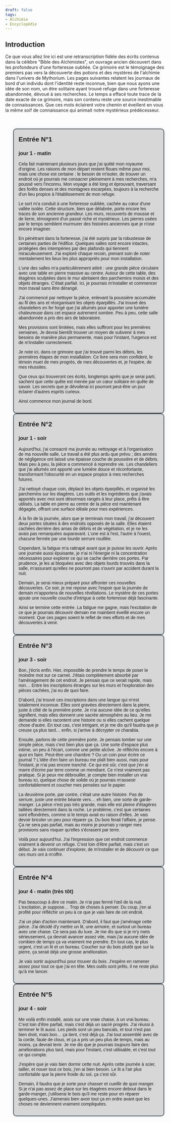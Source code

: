 ```yaml
---
draft: false
tags:
- Alchimie
- Encyclopédie
---
```


## Introduction

Ce que vous allez lire ici est une retranscription fidèle des écrits contenus dans la célèbre "Bible des Alchimistes", un ouvrage ancien découvert dans les profondeurs d'une forteresse oubliée. Ce grimoire est le témoignage des premiers pas vers la découverte des potions et des mystères de l'alchimie dans l'univers de Mythorium. Les pages suivantes relatent les journaux de bord d'un individu dont l'identité reste inconnue, bien que nous ayons une idée de son nom, un être solitaire ayant trouvé refuge dans une forteresse abandonnée, dévoué à ses recherches. Le temps a effacé toute trace de la date exacte de ce grimoire, mais son contenu reste une source inestimable de connaissances. Que ces mots éclairent votre chemin et éveillent en vous la même soif de connaissance qui animait notre mystérieux prédécesseur.

<!DOCTYPE html>
<html lang="en">
<head>
<meta charset="UTF-8">
<meta name="viewport" content="width=device-width, initial-scale=1.0">
<title>Timeline</title>
<style>
    .timeline {
        max-width: 800px;
        margin: 50px auto;
        font-family: Arial, sans-serif;
    }
    
    .event {
        margin-bottom: 50px;
        position: relative;
    }
    
    .event::before {
        content: '';
        position: absolute;
        top: 0;
        left: -15px;
        height: 100%;
        width: 5px;
        background-color: #3d4852;
    }
    
    .event-content {
        padding: 15px;
        border-radius: 10px;
        background-color: rgba(0, 0, 0, 0.15); /* Couleur de fond légèrement assombrie */
        box-shadow: 0px 0px 10px rgba(0, 0, 0, 0.1); /* Ombre légère */
        margin-left: 25px;
        border: 2px solid #3d4852;
    }
    
    .event h2 {
        margin-bottom: 5px;
        margin-top: 5px;
    }
    
    .content {
        margin: 0;
    }
    .author{
	    margin-top: 10px;
	    margin-bottom: 0px;
	    font-style: italic;
	    text-align: end;
    }
    .author::before{
	    content: 'auteur.e.s : ';
    }
</style>
</head>
<body>

<div class="timeline">
    <div class="event">
        <div class="event-content">
            <h2>Entrée N°1</h2>
			<h3>jour 1 - matin</h3>
			<p class="content">Cela fait maintenant plusieurs jours que j'ai quitté mon royaume d'origine. Les raisons de mon départ restent floues même pour moi, mais une chose est certaine : le besoin de m'isoler, de trouver un endroit où je pourrais me consacrer pleinement à mes recherches, m'a poussé vers l'inconnu. Mon voyage a été long et éprouvant, traversant des forêts denses et des montagnes escarpées, toujours à la recherche d'un lieu propice à l'établissement de mon refuge.

Le sort m'a conduit à une forteresse oubliée, cachée au cœur d'une vallée isolée. Cette structure, bien que délabrée, porte encore les traces de son ancienne grandeur. Les murs, recouverts de mousse et de lierre, témoignent d'un passé riche et mystérieux. Les pierres usées par le temps semblent murmurer des histoires anciennes que je n'ose encore imaginer.

En pénétrant dans la forteresse, j'ai été surpris par la robustesse de certaines parties de l'édifice. Quelques salles sont encore intactes, protégées des intempéries par des plafonds qui tiennent miraculeusement. J'ai exploré chaque recoin, prenant soin de noter mentalement les lieux les plus appropriés pour mon installation.

L'une des salles m'a particulièrement attiré : une grande pièce circulaire avec une table en pierre massive au centre. Autour de cette table, des étagères sculptées dans le mur abritaient des parchemins moisis et des objets étranges. C'était parfait. Ici, je pourrais m'installer et commencer mon travail sans être dérangé.

J'ai commencé par nettoyer la pièce, enlevant la poussière accumulée au fil des ans et réorganisant les objets éparpillés. J'ai trouvé des chandeliers en fer forgé que j'ai allumés pour apporter une lumière chaleureuse dans cet espace autrement sombre. Peu à peu, cette salle abandonnée a pris des airs de laboratoire.

Mes provisions sont limitées, mais elles suffiront pour les premières semaines. Je devrai bientôt trouver un moyen de subvenir à mes besoins de manière plus permanente, mais pour l'instant, l'urgence est de m'installer correctement.

Je note ici, dans ce grimoire que j'ai trouvé parmi les débris, les premières étapes de mon installation. Ce livre sera mon confident, le témoin muet de mes progrès, de mes découvertes et, je l'espère, de mes réussites.

Que ceux qui trouveront ces écrits, longtemps après que je serai parti, sachent que cette quête est menée par un cœur solitaire en quête de savoir. Les secrets que je dévoilerai ici pourront peut-être un jour éclairer d'autres esprits curieux.

Ainsi commence mon journal de bord.</p>
        </div>
    </div>
    <div class="event">
        <div class="event-content">
            <h2>Entrée N°2</h2>
			<h3>jour 1 - soir</h3>
			<p class="content">Aujourd'hui, j'ai consacré ma journée au nettoyage et à l'organisation de ma nouvelle salle. Le travail a été plus ardu que prévu ; des années de négligence ont laissé une épaisse couche de poussière et de débris. Mais peu à peu, la pièce a commencé à reprendre vie. Les chandeliers que j'ai allumés ont apporté une lumière douce et réconfortante, transformant l'obscurité en un espace propice à mes recherches futures.

J'ai nettoyé chaque coin, déplacé les objets éparpillés, et organisé les parchemins sur les étagères. Les outils et les ingrédients que j'avais apportés avec moi sont désormais rangés à leur place, prêts à être utilisés. La table en pierre au centre de la pièce est maintenant dégagée, offrant une surface idéale pour mes expériences.

À la fin de la journée, alors que je terminais mon travail, j'ai découvert deux portes situées à des endroits opposés de la salle. Elles étaient cachées derrière des amas de débris et de végétation, et je ne les avais pas remarquées auparavant. L'une est à l'est, l'autre à l'ouest, chacune fermée par une lourde serrure rouillée.

Cependant, la fatigue m'a rattrapé avant que je puisse les ouvrir. Après une journée aussi épuisante, je n'ai ni l'énergie ni la concentration nécessaires pour explorer ce qui se cache derrière ces portes. Par prudence, je les ai bloquées avec des objets lourds trouvés dans la salle, m'assurant qu'elles ne pourront pas s'ouvrir par accident durant la nuit.

Demain, je serai mieux préparé pour affronter ces nouvelles découvertes. Ce soir, je me repose avec l'espoir que la journée de demain m'apportera de nouvelles révélations. Le mystère de ces portes ajoute une nouvelle couche d'intrigue à cette forteresse déjà fascinante.

Ainsi se termine cette entrée. La fatigue me gagne, mais l'excitation de ce que je pourrais découvrir demain me maintient éveillé encore un moment. Que ces pages soient le reflet de mes efforts et de mes découvertes à venir.</p>
        </div>
    </div>
    <div class="event">
        <div class="event-content">
            <h2>Entrée N°3</h2>
			<h3>jour 3 - soir</h3>
			<p class="content">Bon, j'écris enfin. Hier, impossible de prendre le temps de poser le moindre mot sur ce carnet. J'étais complètement absorbé par l'aménagement de cet endroit. Je pensais que ce serait rapide, mais non… Entre les inscriptions étranges sur les murs et l'exploration des pièces cachées, j'ai eu de quoi faire.

D'abord, j'ai trouvé ces inscriptions dans une langue qui m'est totalement inconnue. Elles sont gravées directement dans la pierre, juste à côté de la première porte. Je n'ai aucune idée de ce qu'elles signifient, mais elles donnent une sacrée atmosphère au lieu. Je me demande si elles racontent une histoire ou si elles cachent quelque chose d'autre. En tout cas, c'est intrigant, et je me dis qu'il faudra que je creuse ça plus tard… enfin, si j'arrive à décrypter ce charabia.

Ensuite, parlons de cette première porte. Je pensais tomber sur une simple pièce, mais c'est bien plus que ça. Une sorte d'espace plus intime, un peu à l'écart, comme une petite alcôve. Je réfléchis encore à quoi en faire. Peut-être une chambre ? Ou un coin pour écrire ce journal ? L'idée d'en faire un bureau me plaît bien aussi, mais pour l'instant, je n'ai pas encore tranché. Ce qui est sûr, c'est que j'en ai marre d'écrire par terre comme un mendiant. Ce n'est vraiment pas pratique. Si je peux me débrouiller, je compte bien installer un vrai bureau ici, quelque chose de solide où je pourrais m'asseoir confortablement et coucher mes pensées sur le papier.

La deuxième porte, par contre, c'était une autre histoire. Pas de serrure, juste une entrée béante vers… eh bien, une sorte de garde-manger. La pièce n'est pas très grande, mais elle est pleine d'étagères taillées directement dans la roche. Le problème, c'est que certaines sont effondrées, comme si le temps avait eu raison d'elles. Je vais devoir bricoler un peu pour réparer ça. Du bois ferait l'affaire, je pense. Ça ne sera pas parfait, mais au moins je pourrais y ranger mes provisions sans risquer qu'elles s'écrasent par terre.

Voilà pour aujourd'hui. J'ai l'impression que cet endroit commence vraiment à devenir un refuge. C'est loin d'être parfait, mais c'est un début. Je vais continuer d'explorer, de m'installer et de découvrir ce que ces murs ont à m'offrir.</p>
        </div>
    </div>
    <div class="event"> 
		<div class="event-content">
			 <h2>Entrée N°4</h2> 
			 <h3>jour 4 - matin (très tôt)</h3> 
			 <p class="content">Pas beaucoup à dire ce matin. Je n'ai pas fermé l'œil de la nuit. L'excitation, je suppose… Trop de choses à penser. Du coup, j'en ai profité pour réfléchir un peu à ce que je vais faire de cet endroit.

J'ai un plan d'action maintenant. D'abord, il faut que j'aménage cette pièce. J'ai décidé d'y mettre un lit, une armoire, et surtout un bureau avec une chaise. Ce sera pas du luxe. Je me dis que si je m'y mets sérieusement, ça devrait avancer assez vite, mais j'ai aucune idée de combien de temps ça va vraiment me prendre. En tout cas, le plus urgent, c'est un lit et un bureau. Coucher sur du bois plutôt que sur la pierre, ça serait déjà une grosse amélioration.

Je vais sortir aujourd'hui pour trouver du bois. J'espère en ramener assez pour tout ce que j'ai en tête. Mes outils sont prêts, il ne reste plus qu'à me lancer.</p>
		</div>
	</div>
	<div class="event"> 
		<div class="event-content">
			 <h2>Entrée N°5</h2> 
			 <h3>jour 4 - soir</h3> 
			 <p class="content">Me voilà enfin installé, assis sur une vraie chaise, à un vrai bureau. C'est loin d'être parfait, mais c'est déjà un sacré progrès. J'ai réussi à terminer le lit aussi. Les pieds sont un peu bancals, et tout n'est pas bien droit, mais bon… ça tient, c'est déjà ça. J'ai tout assemblé avec de la corde, faute de clous, et ça a pris un peu plus de temps, mais au moins, ça devrait tenir. Je me dis que je pourrais toujours faire des améliorations plus tard, mais pour l'instant, c'est utilisable, et c'est tout ce qui compte.

J'espère que je vais bien dormir cette nuit. Après cette journée à scier, tailler, et nouer tout ce bois, j'en ai bien besoin. Le lit a l'air plus confortable que la pierre froide du sol, ça c'est sûr.

Demain, il faudra que je sorte pour chasser et cueillir de quoi manger. Si je n'ai pas assez de place sur les étagères encore debout dans le garde-manger, j'utiliserai le bois qu'il me reste pour en réparer quelques-unes. J'aimerais bien avoir tout ça en ordre avant que les choses ne deviennent vraiment compliquées.</p>
		</div>
	</div>
</div>

</body>
</html>